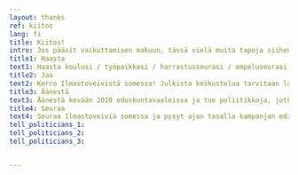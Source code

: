 ```yaml
---
layout: thanks
ref: kiitos
lang: fi
title: Kiitos!
intro: Jos pääsit vaikuttamisen makuun, tässä vielä muita tapoja siihen
title1: Haasta
text1: Haasta koulusi / työpaikkasi / harrastusseurasi / ompeluseurasi / pubivisaseurueesi / päiväkotisi / puskaradiosi / vanhainkotisi / järjestösi / seurakuntasi / taloyhtiösi / kirjekaverisi / bändikerhosi / lähikauppasi / urheilujärjestösi / avantouintiseurasi / baarikoplasi / bingokerhosi / opiskelijajärjestösi / lukupiirisi / kuorosi / someyhteisösi / uimakoulusi / saunaseurasi mukaan veivaamaan!
title2: Jaa
text2: Kerro Ilmastoveivistä somessa! Julkista keskustelua tarvitaan laajemman tason vaikuttavien ratkaisujen aikaansaamiseksi
title3: Äänestä
text3: Äänestä kevään 2019 eduskuntavaaleissa ja tue poliitikkoja, jotka ovat sitoutuneet ilmaston lämpenemisen hillitsemiseen. Lähetä ehdokkaallesi linkki Ilmastoveivi- kampanjaan ja kysy onko hän sitoutunut sen tavoitteisiin. Vastuu ei ole pelkästään yksilöillä, vaan poliittisessa päätöksenteossa, johon sinäkin voit vaikuttaa.
title4: Seuraa
text4: Seuraa Ilmastoveiviä somessa ja pysyt ajan tasalla kampanjan edistymisestä!
tell_politicians_1:
tell_politicians_2:
tell_politicians_3:


---
```



